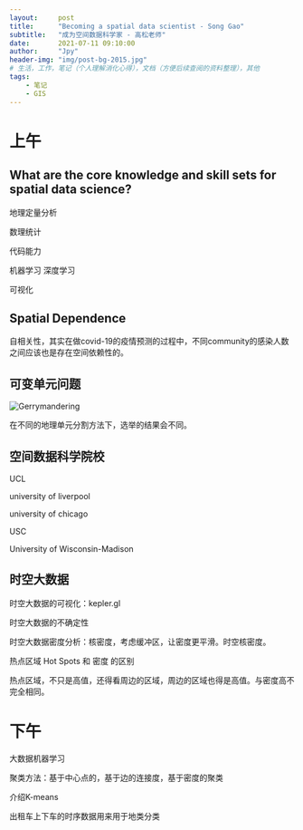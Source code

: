 ```yaml
---
layout:     post
title:      "Becoming a spatial data scientist - Song Gao"
subtitle:   "成为空间数据科学家 - 高松老师"
date:       2021-07-11 09:10:00
author:     "Jpy"
header-img: "img/post-bg-2015.jpg"
# 生活，工作，笔记（个人理解消化心得），文档（方便后续查阅的资料整理），其他
tags:
    - 笔记
    - GIS
---
```


# 上午

## What are the core knowledge and skill sets for spatial data science?

地理定量分析

数理统计

代码能力

机器学习 深度学习

可视化

## Spatial Dependence

自相关性，其实在做covid-19的疫情预测的过程中，不同community的感染人数之间应该也是存在空间依赖性的。

## 可变单元问题

![Gerrymandering](https://tse1-mm.cn.bing.net/th/id/R-C.638b35dadfc5969ddc272632869c0d9d?rik=rxa7b4Q4H1VdvQ&riu=http%3a%2f%2fvoterfraudfacts.com%2fwp-content%2fuploads%2f2015%2f04%2fimrs.php_.png&ehk=ynX5Y6t4Q5YnbZ0%2bBWMnthmxHbC97zUwvXItObAWMGo%3d&risl=&pid=ImgRaw)

在不同的地理单元分割方法下，选举的结果会不同。

## 空间数据科学院校

UCL

university of liverpool

university of chicago

USC

University of Wisconsin-Madison

## 时空大数据

时空大数据的可视化：kepler.gl

时空大数据的不确定性

时空大数据密度分析：核密度，考虑缓冲区，让密度更平滑。时空核密度。



热点区域 Hot Spots 和 密度 的区别

热点区域，不只是高值，还得看周边的区域，周边的区域也得是高值。与密度高不完全相同。



# 下午

大数据机器学习

聚类方法：基于中心点的，基于边的连接度，基于密度的聚类

介绍K-means

出租车上下车的时序数据用来用于地类分类

